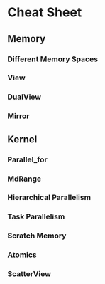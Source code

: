 # Cheat Sheet

## Memory

### Different Memory Spaces

### View 

### DualView

### Mirror

## Kernel

### Parallel_for

### MdRange

### Hierarchical Parallelism

### Task Parallelism

### Scratch Memory

### Atomics

### ScatterView
